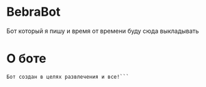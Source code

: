 # BebraBot
Бот который я пишу и время от времени буду сюда выкладывать

# О боте
```
Бот создан в целях развлечения и все!```
